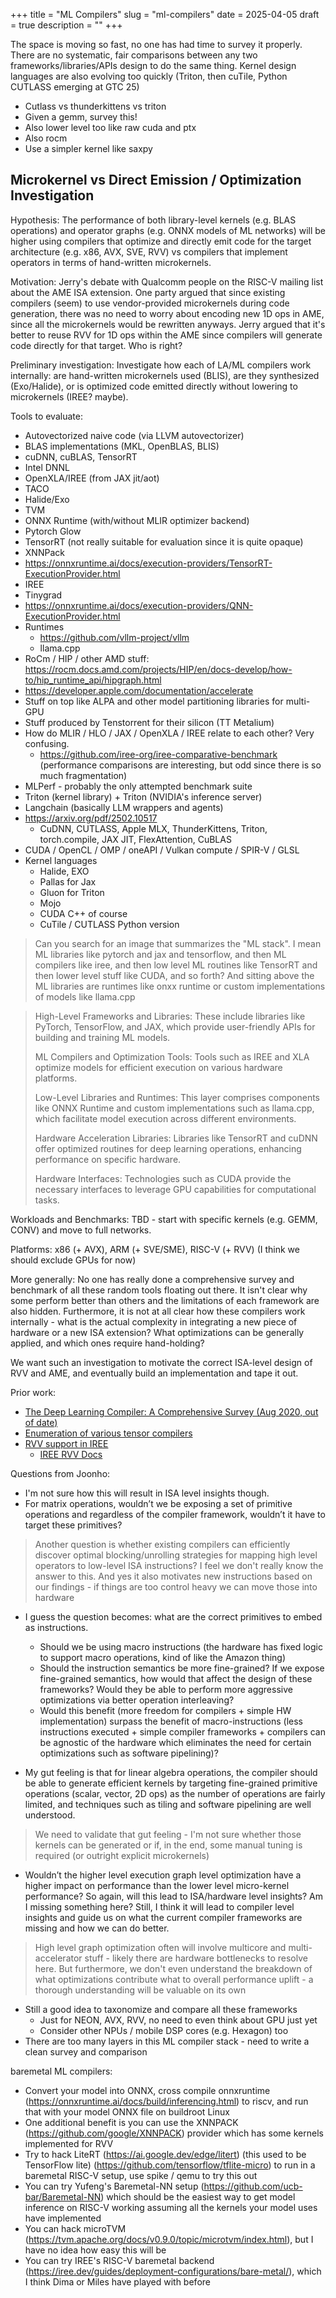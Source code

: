 +++
title = "ML Compilers"
slug = "ml-compilers"
date = 2025-04-05
draft = true
description = ""
+++

The space is moving so fast, no one has had time to survey it properly.
There are no systematic, fair comparisons between any two frameworks/libraries/APIs design to do the same thing.
Kernel design languages are also evolving too quickly (Triton, then cuTile, Python CUTLASS emerging at GTC 25)

- Cutlass vs thunderkittens vs triton
- Given a gemm, survey this!
- Also lower level too like raw cuda and ptx
- Also rocm
- Use a simpler kernel like saxpy

## Microkernel vs Direct Emission / Optimization Investigation

Hypothesis: The performance of both library-level kernels (e.g. BLAS operations) and operator graphs (e.g. ONNX models of ML networks) will be higher using compilers that optimize and directly emit code for the target architecture (e.g. x86, AVX, SVE, RVV) vs compilers that implement operators in terms of hand-written microkernels.

Motivation: Jerry's debate with Qualcomm people on the RISC-V mailing list about the AME ISA extension. One party argued that since existing compilers (seem) to use vendor-provided microkernels during code generation, there was no need to worry about encoding new 1D ops in AME, since all the microkernels would be rewritten anyways. Jerry argued that it's better to reuse RVV for 1D ops within the AME since compilers will generate code directly for that target. Who is right?

Preliminary investigation: Investigate how each of LA/ML compilers work internally: are hand-written microkernels used (BLIS), are they synthesized (Exo/Halide), or is optimized code emitted directly without lowering to microkernels (IREE? maybe).

Tools to evaluate:

- Autovectorized naive code (via LLVM autovectorizer)
- BLAS implementations (MKL, OpenBLAS, BLIS)
- cuDNN, cuBLAS, TensorRT
- Intel DNNL
- OpenXLA/IREE (from JAX jit/aot)
- TACO
- Halide/Exo
- TVM
- ONNX Runtime (with/without MLIR optimizer backend)
- Pytorch Glow
- TensorRT (not really suitable for evaluation since it is quite opaque)
- XNNPack
- https://onnxruntime.ai/docs/execution-providers/TensorRT-ExecutionProvider.html
- IREE
- Tinygrad
- https://onnxruntime.ai/docs/execution-providers/QNN-ExecutionProvider.html
- Runtimes
  - https://github.com/vllm-project/vllm
  - llama.cpp
- RoCm / HIP / other AMD stuff: https://rocm.docs.amd.com/projects/HIP/en/docs-develop/how-to/hip_runtime_api/hipgraph.html
- https://developer.apple.com/documentation/accelerate
- Stuff on top like ALPA and other model partitioning libraries for multi-GPU
- Stuff produced by Tenstorrent for their silicon (TT Metalium)
- How do MLIR / HLO / JAX / OpenXLA / IREE relate to each other? Very confusing.
  - https://github.com/iree-org/iree-comparative-benchmark (performance comparisons are interesting, but odd since there is so much fragmentation)
- MLPerf - probably the only attempted benchmark suite
- Triton (kernel library) + Triton (NVIDIA's inference server)
- Langchain (basically LLM wrappers and agents)
- https://arxiv.org/pdf/2502.10517
  - CuDNN, CUTLASS, Apple MLX, ThunderKittens, Triton, torch.compile, JAX JIT, FlexAttention, CuBLAS
- CUDA / OpenCL / OMP / oneAPI / Vulkan compute / SPIR-V / GLSL
- Kernel languages
  - Halide, EXO
  - Pallas for Jax
  - Gluon for Triton
  - Mojo
  - CUDA C++ of course
  - CuTile / CUTLASS Python version

> Can you search for an image that summarizes the "ML stack". I mean ML libraries like pytorch and jax and tensorflow, and then ML compilers like iree, and then low level ML routines like TensorRT and then lower level stuff like CUDA, and so forth? And sitting above the ML libraries are runtimes like onxx runtime or custom implementations of models like llama.cpp

> High-Level Frameworks and Libraries: These include libraries like PyTorch, TensorFlow, and JAX, which provide user-friendly APIs for building and training ML models.
>
> ML Compilers and Optimization Tools: Tools such as IREE and XLA optimize models for efficient execution on various hardware platforms.
>
> Low-Level Libraries and Runtimes: This layer comprises components like ONNX Runtime and custom implementations such as llama.cpp, which facilitate model execution across different environments.
>
> Hardware Acceleration Libraries: Libraries like TensorRT and cuDNN offer optimized routines for deep learning operations, enhancing performance on specific hardware.
>
> Hardware Interfaces: Technologies such as CUDA provide the necessary interfaces to leverage GPU capabilities for computational tasks.

Workloads and Benchmarks: TBD - start with specific kernels (e.g. GEMM, CONV) and move to full networks.

Platforms: x86 (+ AVX), ARM (+ SVE/SME), RISC-V (+ RVV) (I think we should exclude GPUs for now)

More generally: No one has really done a comprehensive survey and benchmark of all these random tools floating out there. It isn't clear why some perform better than others and the limitations of each framework are also hidden. Furthermore, it is not at all clear how these compilers work internally - what is the actual complexity in integrating a new piece of hardware or a new ISA extension? What optimizations can be generally applied, and which ones require hand-holding?

We want such an investigation to motivate the correct ISA-level design of RVV and AME, and eventually build an implementation and tape it out.

Prior work:

- [The Deep Learning Compiler: A Comprehensive Survey (Aug 2020, out of date)](https://arxiv.org/pdf/2002.03794.pdf)
- [Enumeration of various tensor compilers](https://github.com/merrymercy/awesome-tensor-compilers)
- [RVV support in IREE](https://medium.com/@rednoahhsu/ml-compiler-for-risc-v-vector-1960abd1626b)
  - [IREE RVV Docs](https://iree.dev/building-from-source/riscv/#optional-configuration)

Questions from Joonho:

- I'm not sure how this will result in ISA level insights though.
- For matrix operations, wouldn’t we be exposing a set of primitive operations and regardless of the compiler framework, wouldn’t it have to target these primitives?

> Another question is whether existing compilers can efficiently discover optimal blocking/unrolling strategies for mapping high level operators to low-level ISA instructions? I feel we don't really know the answer to this. And yes it also motivates new instructions based on our findings - if things are too control heavy we can move those into hardware

- I guess the question becomes: what are the correct primitives to embed as instructions.
  - Should we be using macro instructions (the hardware has fixed logic to support macro operations, kind of like the Amazon thing)
  - Should the instruction semantics be more fine-grained? If we expose fine-grained semantics, how would that affect the design of these frameworks? Would they be able to perform more aggressive optimizations via better operation interleaving?
  - Would this benefit (more freedom for compilers + simple HW implementation) surpass the benefit of macro-instructions (less instructions executed + simple compiler frameworks + compilers can be agnostic of the hardware which eliminates the need for certain optimizations such as software pipelining)?

- My gut feeling is that for linear algebra operations, the compiler should be able to generate efficient kernels by targeting fine-grained primitive operations (scalar, vector, 2D ops) as the number of operations are fairly limited, and techniques such as tiling and software pipelining are well understood.

> We need to validate that gut feeling - I'm not sure whether those kernels can be generated or if, in the end, some manual tuning is required (or outright explicit microkernels)

- Wouldn’t the higher level execution graph level optimization have a higher impact on performance than the lower level micro-kernel performance? So again, will this lead to ISA/hardware level insights? Am I missing something here? Still, I think it will lead to compiler level insights and guide us on what the current compiler frameworks are missing and how we can do better.

> High level graph optimization often will involve multicore and multi-accelerator stuff - likely there are hardware bottlenecks to resolve here. But furthermore, we don't even understand the breakdown of what optimizations contribute what to overall performance uplift - a thorough understanding will be valuable on its own

- Still a good idea to taxonomize and compare all these frameworks
  - Just for NEON, AVX, RVV, no need to even think about GPU just yet
  - Consider other NPUs / mobile DSP cores (e.g. Hexagon) too
- There are too many layers in this ML compiler stack - need to write a clean survey and comparison

baremetal ML compilers:

- Convert your model into ONNX, cross compile onnxruntime (https://onnxruntime.ai/docs/build/inferencing.html) to riscv, and run that with your model ONNX file on buildroot Linux
- One additional benefit is you can use the XNNPACK (https://github.com/google/XNNPACK) provider which has some kernels implemented for RVV
- Try to hack LiteRT (https://ai.google.dev/edge/litert) (this used to be TensorFlow lite) (https://github.com/tensorflow/tflite-micro) to run in a baremetal RISC-V setup, use spike / qemu to try this out
- You can try Yufeng's Baremetal-NN setup (https://github.com/ucb-bar/Baremetal-NN) which should be the easiest way to get model inference on RISC-V working assuming all the kernels your model uses have implemented
- You can hack microTVM (https://tvm.apache.org/docs/v0.9.0/topic/microtvm/index.html), but I have no idea how easy this will be
- You can try IREE's RISC-V baremetal backend (https://iree.dev/guides/deployment-configurations/bare-metal/), which I think Dima or Miles have played with before
